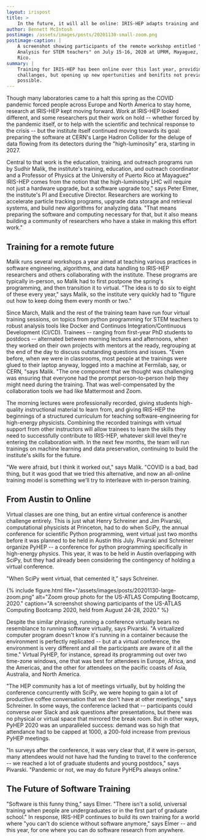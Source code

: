 ```yaml
---
layout: irispost
title: >
    In the future, it will all be online: IRIS-HEP adapts training and outreach for the pandemic
author: Bennett McIntosh
postimage: /assets/images/posts/20201130-small-zoom.png
postimage-caption: |
    A screenshot showing participants of the remote workshop entitled "Data
    Analysis for STEM teachers" on July 15-16, 2020 at UPRM, Mayaguez, Puerto
    Rico.
summary: |
    Training for IRIS-HEP has been online over this last year, providing
    challanges, but opening up new opertunities and benifits not previously
    possible.
---
```


Though many laboratories came to a halt this spring as the COVID pandemic
forced people across Europe and North America to stay home, research at
IRIS-HEP kept moving forward. Work at IRIS-HEP looked different, and some
researchers put their work on hold -- whether forced by the pandemic itself, or to
help with the scientific and technical response to the crisis -- but the institute
itself continued moving towards its goal: preparing the software at CERN's
Large Hadron Collider for the deluge of data flowing from its detectors during
the "high-luminosity" era, starting in 2027.

Central to that work is the education, training, and outreach programs run by
Sudhir Malik, the institute's training, education, and outreach coordinator and
a  Professor of Physics at the University of Puerto Rico at Mayaguez" IRIS-HEP
comes from the notion that the high-luminosity LHC will require not just a
hardware upgrade, but a software upgrade too," says Peter Elmer, the
institute's PI and Executive Director. Researchers are working to accelerate
particle tracking programs, upgrade data storage and retrieval systems, and
build new algorithms for analyzing data. "That means preparing the software and
computing necessary for that, but it also means building a community of
researchers who have a stake in making this effort work."

## Training for a remote future

Malik runs several workshops a year aimed at teaching various practices in
software engineering, algorithms, and data handling to IRIS-HEP researchers and
others collaborating with the institute. These programs are typically
in-person, so Malik had to first postpone the spring's programming, and then
transition it to virtual. "The idea is to do six to eight of these every year,"
says Malik, so the institute very quickly had to "figure out how to keep doing
them every month or two."

Since March, Malik and the rest of the training team have run four virtual
training sessions, on topics from python programming for STEM teachers to
robust analysis tools like Docker and Continuos Integration/Continuous
Development (CI/CD). Trainees -- ranging from first-year PhD students to
postdocs -- alternated between morning lectures and afternoons, when they worked
on their own projects with mentors at the ready, regrouping at the end of the
day to discuss outstanding questions and issues. "Even before, when we were in
classrooms, most people at the trainings were glued to their laptop anyway,
logged into a machine at Fermilab, say, or CERN, "says Malik. "The one
component that we thought was challenging was ensuring that everyone had the
prompt person-to-person help they might need during the training. That was
well-compensated by the collaboration tools we had like Mattermost and Zoom.

The morning lectures were professionally recorded, giving students high-quality
instructional material to learn from, and giving IRIS-HEP the beginnings of a
structured curriculum for teaching software-engineering for high-energy
physicists. Combining the recorded trainings with virtual support from other
instructors will allow trainees to learn the skills they need to successfully
contribute to IRIS-HEP, whatever skill level they're entering the collaboration
with. In the next few months, the team will run trainings on machine learning
and data preservation, continuing to build the institute's skills for the
future.

"We were afraid, but I think it worked out," says Malik. "COVID is a bad, bad
thing, but it was good that we tried this alternative, and now an all-online
training model is something we'll try to interleave with in-person training.

## From Austin to Online

Virtual classes are one thing, but an entire virtual conference is another
challenge entirely. This is just what Henry Schreiner and Jim Pivarski,
computational physicists at Princeton, had to do when SciPy, the annual
conference for scientific Python programming, went virtual just two months
before it was planned to be held in Austin this July. Pivarski and Schreiner
organize PyHEP -- a conference for python programming specifically in high-energy
physics. This year, it was to be held in Austin overlapping with SciPy, but
they had already been considering the contingency of holding a virtual
conference.

"When SciPy went virtual, that cemented it," says Schreiner.

{% include figure.html
   file="/assets/images/posts/20201130-large-zoom.png"
   alt="Zoom group photo for the US-ATLAS Computing Bootcamp, 2020."
   caption="A screenshot showing participants of the US-ATLAS Computing Bootcamp 2020, held from August 24-28, 2020." %}


Despite the similar phrasing, running a conference virtually bears no
resemblance to running software virtually, says Pivarski. "A virtualized
computer program doesn't know it's running in a container because the
environment is perfectly replicated -- but at a virtual conference, the
environment is very different and all the participants are aware of it all the
time." Virtual PyHEP, for instance, spread its programming out over two
time-zone windows, one that was best for attendees in Europe, Africa, and the
Americas, and the other for attendees on the pacific coasts of Asia, Australia,
and North America.

"The HEP community has a lot of meetings virtually, but by holding the
conference concurrently with SciPy, we were hoping to gain a lot of productive
coffee conversation that we don't have at other meetings," says Schreiner. In
some ways, the conference lacked that -- participants could converse over Slack
and ask questions after presentations, but there was no physical or virtual
space that mirrored the break room. But in other ways, PyHEP 2020 was an
unparalleled success: demand was so high that attendance had to be capped at
1000, a 200-fold increase from previous PyHEP meetings.

"In surveys after the conference, it was very clear that, if it were in-person,
many attendees would not have had the funding to travel to the conference -- we
reached a lot of graduate students and young postdocs," says Pivarski.
"Pandemic or not, we may do future PyHEPs always online."

## The Future of Software Training

"Software is this funny thing," says Elmer. "There isn't a solid, universal
training when people are undergraduates or in the first part of graduate
school." In response, IRIS-HEP continues to build its own training for a world
where "you can't do science without software anymore," says Elmer -- and this
year, for one where you can do software research from anywhere.



